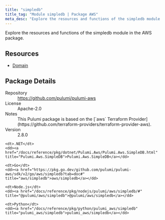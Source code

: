 ```yaml
---
title: "simpledb"
title_tag: "Module simpledb | Package AWS"
meta_desc: "Explore the resources and functions of the simpledb module in the AWS package."
---
```


<!-- WARNING: this file was generated by Pulumi Docs Generator. -->
<!-- Do not edit by hand unless you're certain you know what you are doing! -->

Explore the resources and functions of the simpledb module in the AWS package.

<h2 id="resources">Resources</h2>
<ul class="api">
    <li><a href="domain" title="Domain"><span class="symbol resource"></span>Domain</a></li>
</ul>

<h2 id="package-details">Package Details</h2>
<dl class="package-details">
	<dt>Repository</dt>
	<dd><a href="https://github.com/pulumi/pulumi-aws">https://github.com/pulumi/pulumi-aws</a></dd>
	<dt>License</dt>
	<dd>Apache-2.0</dd>
	<dt>Notes</dt>
	<dd>This Pulumi package is based on the [`aws` Terraform Provider](https://github.com/terraform-providers/terraform-provider-aws).</dd>
	<dt>Version</dt>
	<dd>2.8.0</dd>
</dl>



<dl class="tabular">

    <dt>.NET</dt>
    <dd><a href="/docs/reference/pkg/dotnet/Pulumi.Aws/Pulumi.Aws.SimpleDB.html" title="Pulumi.Aws.SimpleDB">Pulumi.Aws.SimpleDB</a></dd>

    <dt>Go</dt>
    <dd><a href="https://pkg.go.dev/github.com/pulumi/pulumi-aws/sdk/v2/go/aws/simpledb?tab=doc#" title="aws/simpledb">aws/simpledb</a></dd>

    <dt>Node.js</dt>
    <dd><a href="/docs/reference/pkg/nodejs/pulumi/aws/simpledb/#" title="@pulumi/aws/simpledb">@pulumi/aws/simpledb</a></dd>

    <dt>Python</dt>
    <dd><a href="/docs/reference/pkg/python/pulumi_aws/simpledb" title="pulumi_aws/simpledb">pulumi_aws/simpledb</a></dd>

</dl>

